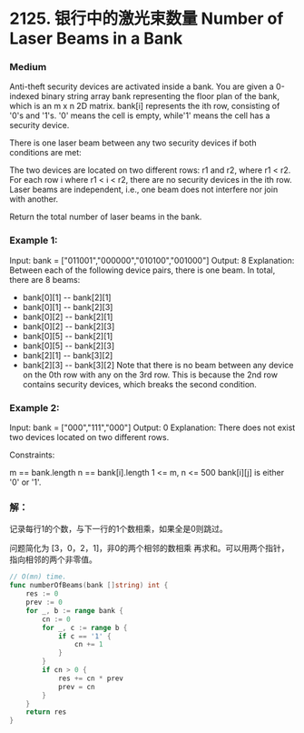 # 2125. 银行中的激光束数量 Number of Laser Beams in a Bank

### Medium

Anti-theft security devices are activated inside a bank. You are given a 0-indexed binary string array bank representing the floor plan of the bank, which is an m x n 2D matrix. bank[i] represents the ith row, consisting of '0's and '1's. '0' means the cell is empty, while'1' means the cell has a security device.

There is one laser beam between any two security devices if both conditions are met:

The two devices are located on two different rows: r1 and r2, where r1 < r2.
For each row i where r1 < i < r2, there are no security devices in the ith row.
Laser beams are independent, i.e., one beam does not interfere nor join with another.

Return the total number of laser beams in the bank.

### Example 1:

Input: bank = ["011001","000000","010100","001000"]
Output: 8
Explanation: Between each of the following device pairs, there is one beam. In total, there are 8 beams:
 * bank[0][1] -- bank[2][1]
 * bank[0][1] -- bank[2][3]
 * bank[0][2] -- bank[2][1]
 * bank[0][2] -- bank[2][3]
 * bank[0][5] -- bank[2][1]
 * bank[0][5] -- bank[2][3]
 * bank[2][1] -- bank[3][2]
 * bank[2][3] -- bank[3][2]
Note that there is no beam between any device on the 0th row with any on the 3rd row.
This is because the 2nd row contains security devices, which breaks the second condition.

### Example 2:

Input: bank = ["000","111","000"]
Output: 0
Explanation: There does not exist two devices located on two different rows.

Constraints:

m == bank.length
n == bank[i].length
1 <= m, n <= 500
bank[i][j] is either '0' or '1'.

### 解：

记录每行1的个数，与下一行的1个数相乘，如果全是0则跳过。

问题简化为 [3，0，2，1]，非0的两个相邻的数相乘 再求和。可以用两个指针，指向相邻的两个非零值。

```go
// O(mn) time.
func numberOfBeams(bank []string) int {
    res := 0
    prev := 0
    for _, b := range bank {
        cn := 0
        for _, c := range b {
            if c == '1' {
                cn += 1
            }
        }
        if cn > 0 {
            res += cn * prev
            prev = cn
        }
    }
    return res
}
```
